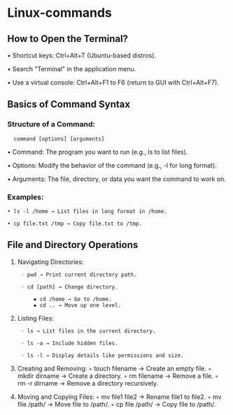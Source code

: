                            
# **Linux-commands**

## How to Open the Terminal?

  • Shortcut keys: Ctrl+Alt+T (Ubuntu-based distros).
    
   • Search "Terminal" in the application menu.
    
  • Use a virtual console: Ctrl+Alt+F1 to F6 (return to GUI with Ctrl+Alt+F7).                    

## Basics of Command Syntax
  
### Structure of a Command:

      command [options] [arguments]
      
  • Command: The program you want to run (e.g., ls to list files).
  
  • Options: Modify the behavior of the command (e.g., -l for long format).
  
  • Arguments: The file, directory, or data you want the command to work on.


### Examples:

    • ls -l /home → List files in long format in /home.
    
    • cp file.txt /tmp → Copy file.txt to /tmp.

## File and Directory Operations

1. Navigating Directories:
   
        ◦ pwd → Print current directory path.
     
        ◦ cd [path] → Change directory.
     
            ▪ cd /home → Go to /home.
            ▪ cd .. → Move up one level.

   
3. Listing Files:
   
        ◦ ls → List files in the current directory.
   
        ◦ ls -a → Include hidden files.
   
        ◦ ls -l → Display details like permissions and size.

   
  5. Creating and Removing:
        ◦ touch filename → Create an empty file.
        ◦ mkdir dirname → Create a directory.
        ◦ rm filename → Remove a file.
        ◦ rm -r dirname → Remove a directory recursively.
  6. Moving and Copying Files:
        ◦ mv file1 file2 → Rename file1 to file2.
        ◦ mv file /path/ → Move file to /path/.
        ◦ cp file /path/ → Copy file to /path/.
